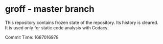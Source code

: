 # groff - master branch

This repository contains frozen state of the repository.
Its history is cleared. It is used only for static code
analysis with Codacy.

Commit Time: 1687016978